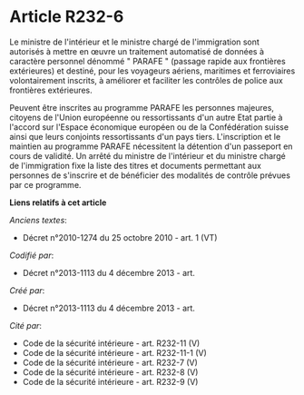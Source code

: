 # Article R232-6

Le ministre de l'intérieur et le ministre chargé de l'immigration sont autorisés à mettre en œuvre un traitement automatisé
de données à caractère personnel dénommé " PARAFE " (passage rapide aux frontières extérieures) et destiné, pour les
voyageurs aériens, maritimes et ferroviaires volontairement inscrits, à améliorer et faciliter les contrôles de police aux
frontières extérieures. 

Peuvent être inscrites au programme PARAFE les personnes majeures, citoyens de l'Union européenne ou ressortissants d'un
autre Etat partie à l'accord sur l'Espace économique européen ou de la Confédération suisse ainsi que leurs conjoints
ressortissants d'un pays tiers. L'inscription et le maintien au programme PARAFE nécessitent la détention d'un passeport en
cours de validité. Un arrêté du ministre de l'intérieur et du ministre chargé de l'immigration fixe la liste des titres et
documents permettant aux personnes de s'inscrire et de bénéficier des modalités de contrôle prévues par ce programme.

**Liens relatifs à cet article**

_Anciens textes_:

  - Décret n°2010-1274 du 25 octobre 2010 - art. 1 (VT)

_Codifié par_:

  - Décret n°2013-1113 du 4 décembre 2013 - art.

_Créé par_:

  - Décret n°2013-1113 du 4 décembre 2013 - art.

_Cité par_:

  - Code de la sécurité intérieure - art. R232-11 (V)
  - Code de la sécurité intérieure - art. R232-11-1 (V)
  - Code de la sécurité intérieure - art. R232-7 (V)
  - Code de la sécurité intérieure - art. R232-8 (V)
  - Code de la sécurité intérieure - art. R232-9 (V)
